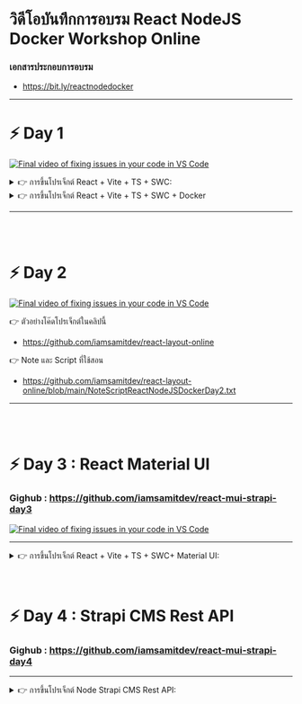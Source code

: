 # วิดีโอบันทึกการอบรม React NodeJS Docker Workshop Online

### เอกสารประกอบการอบรม

- <https://bit.ly/reactnodedocker>

---

# ⚡ Day 1

[![Final video of fixing issues in your code in VS Code](https://i.ytimg.com/vi/SEtX6bPmIAg/maxresdefault.jpg)](https://www.youtube.com/SEtX6bPmIAg)

<details>
<summary> 👉 การขึ้นโปรเจ็กต์ React + Vite + TS + SWC:</summary>

▶️ Step 1: คำสั่งขึ้นโปรเจ็กต์

```bash
npm create vite@latest
```

---

<br/>

<br/>

---

▶️ Step 2: ตั้งชื่อโปรเจ็กต์ และเลือกรูปแบบเป็น typescript + swc

```bash
Project name >> sample-react

Select a framework >> React

Select a variant >> TypeScript + SWC
```

▶️ Step 2: เปิดเข้า VSCode

```bash
 code sample-react -r
```

▶️ Step 4: ติดตั้ง Node dependencies

```bash
 npm install
```

▶️ Step 5: รันโปรเจ็กต์ด้วย Vite

```bash
npm run dev
```

</details>

<details>
 <summary > 👉 การขึ้นโปรเจ็กต์ React + Vite + TS + SWC + Docker</summary>
<br/>

▶️ Step 1: คำสั่งขึ้นโปรเจ็กต์

```bash
npm create vite@latest
```

▶️ Step 2: ตั้งชื่อโปรเจ็กต์ และเลือกรูปแบบเป็น typescript + swc

```bash
Project name >> sample-react-vite-docker

Select a framework >> React

Select a variant >> TypeScript + SWC
```

▶️ Step 3: เปิดเข้า VSCode

```bash
code sample-react-vite-docker -r
```

▶️ Step 4: เปิด Docker Desktop บนเครื่องขึ้นมา ทดสอบ HelloWorld Docker ดู

```bash
docker run hello-world
```

▶️ Step 5: สร้าง Dockerfile สำหรับกำหนด script ให้ docker ทำงานกับ image ที่ได้มา

```yml
# Pull the base image
FROM node:18.16.0-alpine

# Set the working directory
WORKDIR /usr/app

# Copy app dependencies to container
COPY ./package*.json ./

# Install dependencies
RUN npm install

# Copy code from host to container
COPY . .

# Expose Port
EXPOSE 5173

# Deploy app for local development
CMD [ "npm","run","dev" ]
```

▶️ Step 6: การสร้าง Container NodeJS+React ด้วยไฟล์ script ที่เรียกว่า docker-compose.yml

```yml
version: "3.9"

# Network
networks:
  web_network:
    name: reactdockervite
    driver: bridge

# React App Service
services:
  reactapp:
    build:
      context: .
      dockerfile: Dockerfile
    container_name: reactapp_vite
    restart: always
    volumes:
      - ./:/usr/app
      - /usr/app/node_modules
    ports:
      - 5173:5173
    environment:
      - CHOKIDAR_USEPOLLING=true
    networks:
      - web_network
```

▶️ Step 7: แก้ไขไฟล์ vite.config.js

```tsx
import { defineConfig } from "vite";
import react from "@vitejs/plugin-react-swc";

// <https://vitejs.dev/config/>
export default defineConfig({
  plugins: [react()],
  server: {
    watch: {
      usePolling: true,
    },
    host: true,
    strictPort: true,
    port: 5173,
  },
});
```

▶️ Step 8: ทดสอบว่าไฟล์ docker-compose.yml ทำงานถูกต้องหรือเปล่า

```bash
docker compose config
```

▶️ Step 9: ทำการ Run เป็น Service และ Container

```bash
docker compose up -d

# ถ้าแก้ไขอะไรใน dockerfile และ docker-compose.yml แล้วจะรันใหม่
docker compose up -d  --build
```
</details>

---

<br/>

<br/>

# ⚡ Day 2

[![Final video of fixing issues in your code in VS Code](https://i.ytimg.com/vi/H9FaJ0w5w08/maxresdefault.jpg)](https://youtu.be/H9FaJ0w5w08)

👉 ตัวอย่างโค๊ดโปรเจ็กต์ในคลิปนี้

- <https://github.com/iamsamitdev/react-layout-online>

👉 Note และ Script ที่ใช้สอน

- <https://github.com/iamsamitdev/react-layout-online/blob/main/NoteScriptReactNodeJSDockerDay2.txt>

---

<br/>

<br/>

# ⚡ Day 3 : React Material UI

### Gighub : <https://github.com/iamsamitdev/react-mui-strapi-day3>

[![Final video of fixing issues in your code in VS Code](https://i.ytimg.com/vi/1Wj9pUspvBQ/maxresdefault.jpg)](https://youtu.be/1Wj9pUspvBQ)

---

<details>
<summary> 👉 การขึ้นโปรเจ็กต์ React + Vite + TS + SWC+ Material UI:</summary>
<br/>

▶️ Step 1: Clone Project

```bash
git clone https://github.com/iamsamitdev/react-mui-strapi.git
```

▶️ Step 2: ตรวจสอบความถูกต้องของ docker-compose.yml ไฟล์

```bash
docker compose config
```

▶️ Step 3: Create container

```bash
docker compose up -d
docker compose up -d --build
```

▶️ Step 4: Install Material UI Library

```bash
npm install @mui/material @emotion/react @emotion/styled
```

▶️ Step 5: Config tsconfig.json

```json
"compilerOptions": {
    "lib": ["es6", "dom"],
    "noImplicitAny": true,
    "noImplicitThis": true,
    "strictNullChecks": true,
}
```

▶️ Step 6: ทดสอบเรียกใช้งาน MUI ที่ไฟล์ src/App.tsx

> ⚠️ ลบไฟล์ App.css ใน src อออกApples
>
> ⚠️ ลบคำสั่ง css ในไฟล์ index.css ออกทั้งหมด

```tsx
import { Button } from "@mui/material";

function App() {
  return (
    <>
      <h1>MUI Button</h1>
      <Button variant="text">Text</Button>
      <Button variant="contained">Contained</Button>
      <Button variant="outlined">Outlined</Button>
    </>
  );
}

export default App;
```

>⚠️ เพิ่ม goole font ที่ไฟล์ index.html

```html
<link
  href="https://fonts.googleapis.com/css2?family=IBM+Plex+Sans+Thai:wght@200;300;400;500;600;700&display=swap"
  rel="stylesheet"
/>
```

> ⚠️ กำหนดโค้ดที่ไฟล์ index.css

```css
html,
body {
  font-family: "IBM Plex Sans Thai", sans-serif;
}
```

▶️ Step 7: ติดตั้ง Material Icons

```bash
npm install @mui/icons-material
```

▶️ Step 8: ทดสอบใช้งาน Icons

```tsx
 <h3>MUI Button with Icon</h3>
 <Stack direction="row" spacing={2}>
   <Button variant="text" startIcon={<Delete />}>Delete</Button>
   <Button variant="contained" startIcon={<Send />}>Send</Button>
   <Button variant="outlined" startIcon={<Photo />}>Photo</Button>
 </Stack> 
```

▶️ Step 9: การสร้าง Theme ใน MUI

```tsx
import { createTheme } from '@mui/material/styles'
import { green, grey, indigo } from '@mui/material/colors'

// Create a theme instance.
let theme = createTheme()

// Custom theme
theme = createTheme(theme, {
    palette: {
        primary: {
            main: grey[700],
            light: grey[50],
            dark: grey[900],
        },
        secondary: {
            main: indigo[50],
        },
        success: {
            main: green[500],
            light: green[50],
            dark: green[900],
        },
    },
    typography: {
        link: {
            fontSize: '0.8rem',
            [theme.breakpoints.up('md')]: {
                fontSize: '0.9rem',
            },
            fontWeight: 500,
            color: theme.palette.primary.main,
            display: 'block',
            cursor: 'pointer'
        },
        cardTitle: {
            fontSize: '1.2rem',
            display: 'block',
            fontWeight: 500
        },
        h6: {
            fontSize: '1rem',
        },
        h7: {
            fontSize: '0.8rem', 
        },
        h8: {
            fontSize: '0.7rem', 
        }
    },
})

export default theme
```



▶️ Step 10: config ไฟล์ main.tsx

```tsx
import React from 'react'
import ReactDOM from 'react-dom/client'

// ThemeProvider is required for Material-UI
import { ThemeProvider } from '@mui/material'

// Import the theme
import theme from './config/theme'

import App from './App.tsx'
import './index.css'

ReactDOM.createRoot(document.getElementById('root') as HTMLElement).render(
  <React.StrictMode>
    <ThemeProvider theme={theme}>
    <App />
    </ThemeProvider>
  </React.StrictMode>,
)
```

▶️ Step 11: Create AuthLayout.tsx in src/layouts

```bash
import { Outlet } from "react-router-dom"
import { Box } from "@mui/material"

const AuthLayout = () => {
  return (
    <>
      <Box>
        <Outlet />
      </Box>
    </>
  )
}

export default AuthLayout
```

▶️ Step 12: Install react-pro-sidebar

```bash
npm i react-pro-sidebar@1.0.0
```

▶️ Step 13: Create AppHeader.tsx in components

```tsx
import { AppBar, Box, IconButton, Toolbar } from "@mui/material"
import MenuIcon from '@mui/icons-material/Menu'
import SettingsIcon from '@mui/icons-material/Settings'
import LogoutIcon from '@mui/icons-material/Logout'

const AppHeader = () => {

    return (
        <AppBar position="sticky" sx={styles.appBar}>
            <Toolbar>
                <IconButton color="secondary">
                    <MenuIcon />
                </IconButton>
                <Box
                    component={'img'}
                    sx={styles.appLogo}
                    src="/assets/logo_round.png" />
                <Box sx={{ flexGrow: 1 }} />
                <IconButton title="Settings" color="secondary">
                    <SettingsIcon />
                </IconButton>
                <IconButton title="Sign Out" color="secondary">
                    <LogoutIcon />
                </IconButton>
            </Toolbar>
        </AppBar>
    )
}

const styles = {
    appBar: {
        // bgcolor: 'neutral.main'
        bgcolor: 'teal'
    },
    appLogo: {
        borderRadius: 2,
        width: 40,
        marginLeft: 2,
        cursor: 'pointer'
    }
}

export default AppHeader
```

▶️ Step 14: Create SideNav.tsx in src/components

```tsx
import { Avatar, Box, Typography } from "@mui/material"
import { Menu, MenuItem, Sidebar } from "react-pro-sidebar"
import DashboardOutlinedIcon from '@mui/icons-material/DashboardOutlined'
import StyleOutlinedIcon from '@mui/icons-material/StyleOutlined'
import SourceOutlinedIcon from '@mui/icons-material/SourceOutlined'
import AnalyticsOutlinedIcon from '@mui/icons-material/AnalyticsOutlined'

const SideNav = () => {
    return (
        <Sidebar
            style={{ height: "100%", top: 'auto' }}
            breakPoint="md"
            backgroundColor={'white'}
        >
            <Box sx={styles.avatarContainer}>
                <Avatar sx={styles.avatar} alt="Masoud" src="/assets/samit.jpg" />
                <Typography variant="body2" sx={styles.yourChannel}>Samit Koyom</Typography>
                <Typography variant="body2">Administrator</Typography>
            </Box>

            <Menu
                menuItemStyles={{

                }}>
                <MenuItem icon={<DashboardOutlinedIcon />}> <Typography variant="body2">Dashboard</Typography> </MenuItem>
                <MenuItem icon={<SourceOutlinedIcon />}> <Typography variant="body2">Product </Typography></MenuItem>
                <MenuItem icon={<AnalyticsOutlinedIcon />}> <Typography variant="body2">Report </Typography></MenuItem>
                <MenuItem icon={<StyleOutlinedIcon />}> <Typography variant="body2">Setting </Typography></MenuItem >
            </Menu >
        </Sidebar >
    )
}

const styles = {
    avatarContainer: {
        display: "flex",
        alignItems: "center",
        flexDirection: 'column',
        my: 5
    },
    avatar: {
        width: '40%',
        height: 'auto'
    },
    yourChannel: {
        mt: 1
    }
}

export default SideNav
```

▶️ Step 15: Create BackendLayout.tsx in src/layouts

```tsx
import { Outlet } from "react-router-dom"
import { Box } from "@mui/material"
import CssBaseline from "@mui/material/CssBaseline"
import AppHeader from "../components/AppHeader"
import SideNav from "../components/SideNav"

const BackendLayout = () => {
  return (
    <>
        <CssBaseline />
        <AppHeader />
        <Box sx={styles.container}>
          <SideNav />
          <Box component={"main"} sx={styles.mainSection}>
            <Outlet />
          </Box>
        </Box>
    </>
  )
}

const styles = {
  container: {
    display: "flex",
    bgcolor: "neutral.light",
  },
  mainSection: {
    px: 4,
    width: "100%",
    height: "100%",
    overflow: "auto",
  },
}

export default BackendLayout
```

▶️ Step 16: Create Login.tsx in src/pages

```ts
const Login = () => {
  return (
    <>
        <h1>Login</h1>
    </>
  )
}

export default Login
```

▶️ Step 17: Create Dashboard.tsx in src/pages

```ts
const Dashboard = () => {
  return (
    <>
        <h1>Dashboard</h1>
    </>
  )
}

export default Dashboard
```

▶️ Step 18: install react-router-dom

```ts
npm install react-router-dom@6
```
▶️ Step 19: config ProSidebarProvider in main.tsx

```ts
// Import ProSidebarProvider
import { ProSidebarProvider } from 'react-pro-sidebar'

ReactDOM.createRoot(document.getElementById('root') as HTMLElement).render(
  <React.StrictMode>
    <ProSidebarProvider>
      <ThemeProvider theme={theme}>
        <App />
      </ThemeProvider>
    </ProSidebarProvider>
  </React.StrictMode>,
)
```

▶️ Step 20: กำหนด Routing ที่ไฟล์ App.tsx

```ts
import { BrowserRouter, Route, Routes } from 'react-router-dom'
import Login from './pages/Login'
import BackendLayout from './layouts/BackendLayout'
import AuthLayout from './layouts/AuthLayout'

function App() {
  return (
    <BrowserRouter>
      <Routes>
        <Route element={<AuthLayout />}>
          <Route path="/" element={<Login />} />
        </Route>
        <Route element={<BackendLayout />}>
          <Route path="/backend/dashboard" element={<h1>Dashboard</h1>} />
        </Route>
      </Routes>
    </BrowserRouter>
  )
}

export default App
```

▶️ Step 21: Create Product.tsx, Report.tsx, Setting.tsx in src/pages

```ts

const Product = () => {
    return (
      <>
          <h1>Product</h1>
      </>
    )
  }
  
  export default Product
  ```

▶️ Step 22: Config Route in App.tsx

```ts

import { BrowserRouter, Route, Routes } from 'react-router-dom'
import Login from './pages/Login'
import BackendLayout from './layouts/BackendLayout'
import AuthLayout from './layouts/AuthLayout'

function App() {
  return (
    <BrowserRouter>
      <Routes>
        <Route element={<AuthLayout />}>
          <Route path="/" element={<Login />} />
        </Route>
        <Route element={<BackendLayout />}>
          <Route path="/backend/dashboard" element={<h1>Dashboard</h1>} />
          <Route path="/backend/product" element={<h1>Product</h1>} />
          <Route path="/backend/report" element={<h1>Report</h1>} />
          <Route path="/backend/setting" element={<h1>Setting</h1>} />
        </Route>
      </Routes>
    </BrowserRouter>
  )
}

export default App
```

▶️ Step 23: Set Link in SideNav.tsx

```ts
<MenuItem component={<Link to="/backend/dashboard" />} icon={<DashboardOutlinedIcon />}> <Typography variant="body2">Dashboard</Typography> </MenuItem>
<MenuItem component={<Link to="/backend/product" />} icon={<SourceOutlinedIcon />}> <Typography variant="body2">Product </Typography></MenuItem>
<MenuItem component={<Link to="/backend/report" />} icon={<AnalyticsOutlinedIcon />}> <Typography variant="body2">Report </Typography></MenuItem>
<MenuItem component={<Link to="/backend/setting" />} icon={<StyleOutlinedIcon />}> <Typography variant="body2">Setting </Typography></MenuItem >
```

▶️ Step 24: Toggle SideNav

```ts
import { useProSidebar } from "react-pro-sidebar"

const AppHeader = () => {

// useProSidebar hook
  const { collapseSidebar, toggleSidebar, broken } = useProSidebar()

}

 <IconButton onClick={()=> broken ? toggleSidebar() : collapseSidebar()} color="secondary">
    <MenuIcon />
  </IconButton>
```

▶️ Step 25: Create Login Screen

```ts
import { TextField, Button } from "@mui/material"

const Login = () => {
  return (
    <>
        <h1>Login</h1>
        <form>
          <div>
            <TextField label="Username"
              type="text"
              variant="outlined"
            />
          </div>

          <div>
            <TextField label="Password"
              type="password"
              variant="outlined"
            />
          </div>
          <div>
            <Button variant="contained" color="primary" type="submit">
              Login
            </Button>
          </div>
        </form>
    </>
  )
}

export default Login
```

▶️ Step 26: การจัดการกับแบบฟอร์มด้วย react-hook-form

>⚠️ ติดตั้ง npm install react-hook-form@7 เรียกใช้งานที่หน้า Login.tsx

```ts
---
import { TextField, Button } from "@mui/material"
import { useForm } from "react-hook-form"

const Login = () => {

  // useForm hook
  const { register, handleSubmit, formState: { errors } } = useForm()

  // onSubmit function
  const onSubmit = (data: any) => {
    console.log(data)
  }

  return (
    <>
        <h1>Login</h1>
        <form onSubmit={handleSubmit(onSubmit)}>
          <div>
            <TextField label="Username"
              type="text"
              variant="outlined"
              {...register("username", { required: true, minLength: 5 })}
              error={errors.username ? true : false}
              helperText={errors.username ? "Username is required" : ""}
            />
          </div>

          <div>
            <TextField label="Password"
              type="password"
              variant="outlined"
              {...register("password", { required: true })}
              error={errors.password ? true : false}
              helperText={errors.password ? "Password is required" : ""}
            />
          </div>
          <div>
            <Button variant="contained" color="primary" type="submit">
              Login
            </Button>
          </div>
        </form>
    </>
  )
}

export default Login




</details>
```

# ⚡ Day 4 : Strapi CMS Rest API

### Gighub : <https://github.com/iamsamitdev/react-mui-strapi-day4>

---

▶️ Step 10: config ไฟล์ main.tsx

```tsx
import React from 'react'
import ReactDOM from 'react-dom/client'

// ThemeProvider is required for Material-UI
import { ThemeProvider } from '@mui/material'

// Import the theme
import theme from './config/theme'

import App from './App.tsx'
import './index.css'

ReactDOM.createRoot(document.getElementById('root') as HTMLElement).render(
  <React.StrictMode>
    <ThemeProvider theme={theme}>
    <App />
    </ThemeProvider>
  </React.StrictMode>,
)
```

▶️ Step 11: Create AuthLayout.tsx in src/layouts

```tsx
import { Outlet } from "react-router-dom"
import { Box } from "@mui/material"

const AuthLayout = () => {
  return (
    <>
      <Box>
        <Outlet />
      </Box>
    </>
  )
}

export default AuthLayout
```

▶️ Step 12: Install react-pro-sidebar

```bash
npm i react-pro-sidebar@1.0.0
```

▶️ Step 13: Create AppHeader.tsx in components

```tsx
import { AppBar, Box, IconButton, Toolbar } from "@mui/material"
import MenuIcon from '@mui/icons-material/Menu'
import SettingsIcon from '@mui/icons-material/Settings'
import LogoutIcon from '@mui/icons-material/Logout'

const AppHeader = () => {

    return (
        <AppBar position="sticky" sx={styles.appBar}>
            <Toolbar>
                <IconButton color="secondary">
                    <MenuIcon />
                </IconButton>
                <Box
                    component={'img'}
                    sx={styles.appLogo}
                    src="/assets/logo_round.png" />
                <Box sx={{ flexGrow: 1 }} />
                <IconButton title="Settings" color="secondary">
                    <SettingsIcon />
                </IconButton>
                <IconButton title="Sign Out" color="secondary">
                    <LogoutIcon />
                </IconButton>
            </Toolbar>
        </AppBar>
    )
}

const styles = {
    appBar: {
        // bgcolor: 'neutral.main'
        bgcolor: 'teal'
    },
    appLogo: {
        borderRadius: 2,
        width: 40,
        marginLeft: 2,
        cursor: 'pointer'
    }
}

export default AppHeader
```

▶️ Step 14: Create SideNav.tsx in src/components

```tsx
import { Avatar, Box, Typography } from "@mui/material"
import { Menu, MenuItem, Sidebar } from "react-pro-sidebar"
import DashboardOutlinedIcon from '@mui/icons-material/DashboardOutlined'
import StyleOutlinedIcon from '@mui/icons-material/StyleOutlined'
import SourceOutlinedIcon from '@mui/icons-material/SourceOutlined'
import AnalyticsOutlinedIcon from '@mui/icons-material/AnalyticsOutlined'

const SideNav = () => {
    return (
        <Sidebar
            style={{ height: "100%", top: 'auto' }}
            breakPoint="md"
            backgroundColor={'white'}
        >
            <Box sx={styles.avatarContainer}>
                <Avatar sx={styles.avatar} alt="Masoud" src="/assets/samit.jpg" />
                <Typography variant="body2" sx={styles.yourChannel}>Samit Koyom</Typography>
                <Typography variant="body2">Administrator</Typography>
            </Box>

            <Menu
                menuItemStyles={{

                }}>
                <MenuItem icon={<DashboardOutlinedIcon />}> <Typography variant="body2">Dashboard</Typography> </MenuItem>
                <MenuItem icon={<SourceOutlinedIcon />}> <Typography variant="body2">Product </Typography></MenuItem>
                <MenuItem icon={<AnalyticsOutlinedIcon />}> <Typography variant="body2">Report </Typography></MenuItem>
                <MenuItem icon={<StyleOutlinedIcon />}> <Typography variant="body2">Setting </Typography></MenuItem >
            </Menu >
        </Sidebar >
    )
}

const styles = {
    avatarContainer: {
        display: "flex",
        alignItems: "center",
        flexDirection: 'column',
        my: 5
    },
    avatar: {
        width: '40%',
        height: 'auto'
    },
    yourChannel: {
        mt: 1
    }
}

export default SideNav
```

▶️ Step 15: Create BackendLayout.tsx in src/layouts

```tsx
import { Outlet } from "react-router-dom"
import { Box } from "@mui/material"
import CssBaseline from "@mui/material/CssBaseline"
import AppHeader from "../components/AppHeader"
import SideNav from "../components/SideNav"

const BackendLayout = () => {
  return (
    <>
        <CssBaseline />
        <AppHeader />
        <Box sx={styles.container}>
          <SideNav />
          <Box component={"main"} sx={styles.mainSection}>
            <Outlet />
          </Box>
        </Box>
    </>
  )
}

const styles = {
  container: {
    display: "flex",
    bgcolor: "neutral.light",
  },
  mainSection: {
    px: 4,
    width: "100%",
    height: "100%",
    overflow: "auto",
  },
}

export default BackendLayout
```

▶️ Step 16: Create Login.tsx in src/pages

```tsx
const Login = () => {
  return (
    <>
        <h1>Login</h1>
    </>
  )
}

export default Login
```

▶️ Step 17: Create Dashboard.tsx in src/pages

```tsx
const Dashboard = () => {
  return (
    <>
        <h1>Dashboard</h1>
    </>
  )
}

export default Dashboard
```

▶️ Step 18: install react-router-dom

```bash
npm install react-router-dom@6
```

▶️ Step 19: config ProSidebarProvider in main.tsx

```tsx
// Import ProSidebarProvider
import { ProSidebarProvider } from 'react-pro-sidebar'

ReactDOM.createRoot(document.getElementById('root') as HTMLElement).render(
  <React.StrictMode>
    <ProSidebarProvider>
      <ThemeProvider theme={theme}>
        <App />
      </ThemeProvider>
    </ProSidebarProvider>
  </React.StrictMode>,
)
```

▶️ Step 20: กำหนด Routing ที่ไฟล์ App.tsx

```tsx
import { BrowserRouter, Route, Routes } from 'react-router-dom'
import Login from './pages/Login'
import BackendLayout from './layouts/BackendLayout'
import AuthLayout from './layouts/AuthLayout'

function App() {
  return (
    <BrowserRouter>
      <Routes>
        <Route element={<AuthLayout />}>
          <Route path="/" element={<Login />} />
        </Route>
        <Route element={<BackendLayout />}>
          <Route path="/backend/dashboard" element={<h1>Dashboard</h1>} />
        </Route>
      </Routes>
    </BrowserRouter>
  )
}

export default App
```

▶️ Step 21: Create Product.tsx, Report.tsx, Setting.tsx in src/pages

```tsx
const Product = () => {
    return (
      <>
          <h1>Product</h1>
      </>
    )
  }
  
  export default Product
  ```

▶️ Step 22: Config Route in App.tsx

```tsx
import { BrowserRouter, Route, Routes } from 'react-router-dom'
import Login from './pages/Login'
import BackendLayout from './layouts/BackendLayout'
import AuthLayout from './layouts/AuthLayout'

function App() {
  return (
    <BrowserRouter>
      <Routes>
        <Route element={<AuthLayout />}>
          <Route path="/" element={<Login />} />
        </Route>
        <Route element={<BackendLayout />}>
          <Route path="/backend/dashboard" element={<h1>Dashboard</h1>} />
          <Route path="/backend/product" element={<h1>Product</h1>} />
          <Route path="/backend/report" element={<h1>Report</h1>} />
          <Route path="/backend/setting" element={<h1>Setting</h1>} />
        </Route>
      </Routes>
    </BrowserRouter>
  )
}

export default App
```

▶️ Step 23: Set Link in SideNav.tsx

```tsx
<MenuItem component={<Link to="/backend/dashboard" />} icon={<DashboardOutlinedIcon />}> <Typography variant="body2">Dashboard</Typography> </MenuItem>
<MenuItem component={<Link to="/backend/product" />} icon={<SourceOutlinedIcon />}> <Typography variant="body2">Product </Typography></MenuItem>
<MenuItem component={<Link to="/backend/report" />} icon={<AnalyticsOutlinedIcon />}> <Typography variant="body2">Report </Typography></MenuItem>
<MenuItem component={<Link to="/backend/setting" />} icon={<StyleOutlinedIcon />}> <Typography variant="body2">Setting </Typography></MenuItem >
```

▶️ Step 24: Toggle SideNav

```tsx
import { useProSidebar } from "react-pro-sidebar"

const AppHeader = () => {

// useProSidebar hook
  const { collapseSidebar, toggleSidebar, broken } = useProSidebar()

}

 <IconButton onClick={()=> broken ? toggleSidebar() : collapseSidebar()} color="secondary">
    <MenuIcon />
  </IconButton>
```

▶️ Step 25: Create Login Screen

```tsx
import { TextField, Button } from "@mui/material"

const Login = () => {
  return (
    <>
        <h1>Login</h1>
        <form>
          <div>
            <TextField label="Username"
              type="text"
              variant="outlined"
            />
          </div>

          <div>
            <TextField label="Password"
              type="password"
              variant="outlined"
            />
          </div>
          <div>
            <Button variant="contained" color="primary" type="submit">
              Login
            </Button>
          </div>
        </form>
    </>
  )
}

export default Login
```

▶️ Step 26: การจัดการกับแบบฟอร์มด้วย react-hook-form

>⚠️ ติดตั้ง package เรียกใช้งานที่หน้า Login.tsx

```bash
npm install react-hook-form@7 
```

```tsx
import { TextField, Button } from "@mui/material"
import { useForm } from "react-hook-form"

const Login = () => {

  // useForm hook
  const { register, handleSubmit, formState: { errors } } = useForm()

  // onSubmit function
  const onSubmit = (data: any) => {
    console.log(data)
  }

  return (
    <>
        <h1>Login</h1>
        <form onSubmit={handleSubmit(onSubmit)}>
          <div>
            <TextField label="Username"
              type="text"
              variant="outlined"
              {...register("username", { required: true, minLength: 5 })}
              error={errors.username ? true : false}
              helperText={errors.username ? "Username is required" : ""}
            />
          </div>

          <div>
            <TextField label="Password"
              type="password"
              variant="outlined"
              {...register("password", { required: true })}
              error={errors.password ? true : false}
              helperText={errors.password ? "Password is required" : ""}
            />
          </div>
          <div>
            <Button variant="contained" color="primary" type="submit">
              Login
            </Button>
          </div>
        </form>
    </>
  )
}

export default Login
```
</details>

<br/>

<br/>

</details>

# ⚡ Day 4 : Strapi CMS Rest API

### Gighub : <https://github.com/iamsamitdev/react-mui-strapi-day4>

---

<details>
<summary> 👉 การขึ้นโปรเจ็กต์ Node Strapi CMS Rest API:</summary>
<br/>

▶️ Step 1: Create brand new Strapi V4 Project

```bash
npx create-strapi-app@latest strapiapp --quickstart
```

▶️ Step 2: Create Dockerfile in strapiapp/Dockerfile

```bash

FROM node:18.16.0-alpine

# Install dependencies
# RUN apt-get update && apt-get install libvips-dev -y

# Node Environment
ARG NODE_ENV=development
ENV NODE_ENV=${NODE_ENV}

# Working Directory
WORKDIR /opt/

# Copy Files
COPY ./package*.json ./

# Path: strapiapp\Dockerfile
ENV PATH /opt/node_modules/.bin:$PATH

# Install Dependencies
RUN npm install

# Install MySQL Client
RUN npm install mysql --save

# Working Directory for production
WORKDIR /opt/app

# Copy Files for Strapi production
COPY . .

# Build Strapi
RUN npm run build

# Expose port
EXPOSE 1337

# Start Strapi
CMD ["npm", "run", "develop"]

```

▶️ Step 3: Config .dockerignore

```bash

**/.cache

**/.tmp

```

▶️ Step 4: ทดสอบ Build ตัว Dockerfile เป็น Image ดูก่อน

```bash

docker build -t mystrapi:latest .

```

▶️ Step 6: Create docker-compose.yml

```bash

version: '3.9'

# Network
networks:
  web_network:
    name: react_mui_strapi_network
    driver: bridge

# Services
services:

  # React App Development
  react_dev:
    build:
      context: ./reactapp
      dockerfile: Dockerfile.dev
    container_name: reactmui_dev
    restart: always
    volumes:
      - ./reactapp:/usr/app
      - /usr/app/node_modules  # Bookmarks Volume
    ports:
      - 5173:5173
    environment:
      - CHOKIDAR_USEPOLLING=true
    networks:
      - web_network

  # React App Production
  react_prod:
    build:
      context: ./reactapp
      dockerfile: Dockerfile.prod
    container_name: reactmui_prod
    restart: always
    ports:
      - 4173:4173
    networks:
      - web_network

  # Nginx Web Server
  nginx:
    image: nginx:latest
    container_name: nginx_reactmui
    restart: always
    ports:
      - 8800:80
    volumes:
      - ./nginx/nginx.conf:/etc/nginx/nginx.conf:ro
    depends_on:
      - react_prod
    networks:
      - web_network

  # MySQL Database
  mysqldb:
    image: mysql:8.0.26
    container_name: mysql_reactmui
    restart: always
    ports:
      - 4406:3306
    command: mysqld --default-authentication-plugin=mysql_native_password
    environment:
      MYSQL_ROOT_PASSWORD: root
      MYSQL_DATABASE: strapi
      MYSQL_USER: strapi
      MYSQL_PASSWORD: strapi
    volumes:
      - ./mysqldb:/var/lib/mysql
    networks:
      - web_network

  # Strapi CMS
  strapi:
    container_name: strapi_reactmui
    build: ./strapiapp
    image: mystrapi:latest
    restart: unless-stopped
    env_file: .env
    ports:
      - 1337:1337
    environment:
      DATABASE_CLIENT: ${DATABASE_CLIENT}
      DATABASE_HOST: mysqldb
      DATABASE_NAME: ${DATABASE_NAME}
      DATABASE_USERNAME: ${DATABASE_USERNAME}
      DATABASE_PORT: ${DATABASE_PORT}
      JWT_SECRET: ${JWT_SECRET}
      ADMIN_JWT_SECRET: ${ADMIN_JWT_SECRET}
      DATABASE_PASSWORD: ${DATABASE_PASSWORD}
      NODE_ENV: ${NODE_ENV}
    volumes:
      - ./strapiapp/config:/opt/app/config
      - ./strapiapp/src:/opt/app/src
      - ./strapiapp/package.json:/opt/package.json
      - ./strapiapp/.env:/opt/app/.env
    depends_on:
      - mysqldb
    networks:
      - web_network

```
</details>
